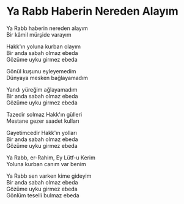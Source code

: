 # Ya Rabb Haberin Nereden Alayım
  
Ya Rabb haberin nereden alayım  
Bir kâmil mürşide varayım  
  
Hakk'ın yoluna kurban olayım  
Bir anda sabah olmaz ebeda  
Gözüme uyku girmez ebeda  
  
Gönül kuşunu eyleyemedim  
Dünyaya mesken bağlayamadım  
  
Yandı yüreğim ağlayamadım  
Bir anda sabah olmaz ebeda  
Gözüme uyku girmez ebeda  
  
Tazedir solmaz Hakk'ın gülleri  
Mestane gezer saadet kulları  
  
Gayetimcedir Hakk'ın yolları  
Bir anda sabah olmaz ebeda  
Gözüme uyku girmez ebeda  
  
Ya Rabb, er-Rahim, Ey Lütf-u Kerim  
Yoluna kurban canım var benim  
  
Ya Rabb sen varken kime gideyim  
Bir anda sabah olmaz ebeda  
Gözüme uyku girmez ebeda  
Gönlüm teselli bulmaz ebeda  
